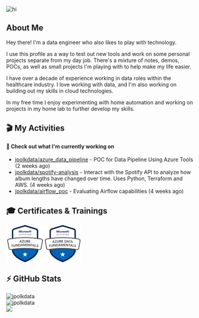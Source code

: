 ![hi](https://media.giphy.com/media/dzaUX7CAG0Ihi/giphy.gif)

## About Me

Hey there! I'm a data engineer who also likes to play with technology. 

I use this profile as a way to test out new tools and work on some personal projects separate from my day job. There's a mixture of notes, demos, POCs, as well as small projects I'm playing with to help make my life easier.

I have over a decade of experience working in data roles within the healthcare industry. I love working with data, and I'm also working on building out my skills in cloud technologies.

In my free time I enjoy experimenting with home automation and working on projects in my home lab to further develop my skills.

## 🎬 My Activities
#### 👷 Check out what I'm currently working on

- [jpolkdata/azure_data_pipeline](https://github.com/jpolkdata/azure_data_pipeline) - POC for Data Pipeline Using Azure Tools (2 weeks ago)
- [jpolkdata/spotify-analysis](https://github.com/jpolkdata/spotify-analysis) - Interact with the Spotify API to analyze how album lengths have changed over time. Uses Python, Terraform and AWS. (4 weeks ago)
- [jpolkdata/airflow_poc](https://github.com/jpolkdata/airflow_poc) - Evaluating Airflow capabilities (4 weeks ago)

## 🎓 Certificates & Trainings
<div style="display: flex;">
  <img src="https://github.com/jpolkdata/jpolkdata/blob/main/images/AzureFundamentals_AZ-900.png" style="width: 20%;" />
  <img src="https://github.com/jpolkdata/jpolkdata/blob/main/images/AzureDataFundamentals_DP-900.png" style="width: 20%;" />
</div>

## ⚡ GitHub Stats
![jpolkdata](https://github-readme-stats.vercel.app/api?username=jpolkdata&show_icons=true&theme=tokyonight&bg_color=40,1B1D77,130874,5127A4&hide=contribs,issues)<br>
![jpolkdata](https://github-readme-stats.vercel.app/api/top-langs/?username=jpolkdata&layout=compact&theme=tokyonight&bg_color=40,1B1D77,130874,5127A4)<br>
![](https://komarev.com/ghpvc/?username=jpolkdata)
